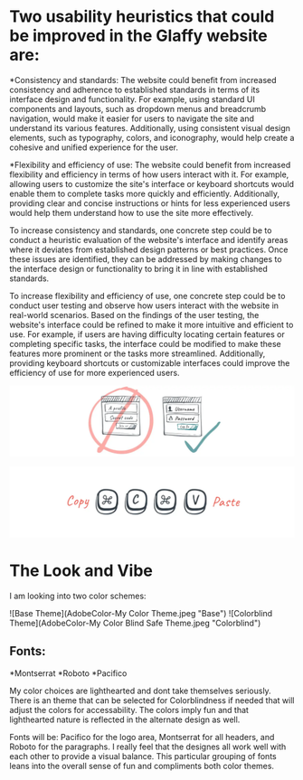 Two usability heuristics that could be improved in the Glaffy website are:
==========================================================================

*Consistency and standards: The website could benefit from increased consistency and adherence to established standards in terms of its interface design and functionality. For example, using standard UI components and layouts, such as dropdown menus and breadcrumb navigation, would make it easier for users to navigate the site and understand its various features. Additionally, using consistent visual design elements, such as typography, colors, and iconography, would help create a cohesive and unified experience for the user.

*Flexibility and efficiency of use: The website could benefit from increased flexibility and efficiency in terms of how users interact with it. For example, allowing users to customize the site's interface or keyboard shortcuts would enable them to complete tasks more quickly and efficiently. Additionally, providing clear and concise instructions or hints for less experienced users would help them understand how to use the site more effectively.

To increase consistency and standards, one concrete step could be to conduct a heuristic evaluation of the website's interface and identify areas where it deviates from established design patterns or best practices. Once these issues are identified, they can be addressed by making changes to the interface design or functionality to bring it in line with established standards.

To increase flexibility and efficiency of use, one concrete step could be to conduct user testing and observe how users interact with the website in real-world scenarios. Based on the findings of the user testing, the website's interface could be refined to make it more intuitive and efficient to use. For example, if users are having difficulty locating certain features or completing specific tasks, the interface could be modified to make these features more prominent or the tasks more streamlined. Additionally, providing keyboard shortcuts or customizable interfaces could improve the efficiency of use for more experienced users.


![Example of Consistency](cands.webp "Consistency")

![Example of Flexibility](fande.webp "Flexibility")


The Look and Vibe
=========================================================

I am looking into two color schemes:

![Base Theme](AdobeColor-My Color Theme.jpeg "Base")
![Colorblind Theme](AdobeColor-My Color Blind Safe Theme.jpeg "Colorblind") 

Fonts:
------

*Montserrat
*Roboto
*Pacifico

My color choices are lighthearted and dont take themselves seriously. There is an theme that can be selected for Colorblindness if needed that will adjust the colors for accessability. The colors imply fun and that lighthearted nature is reflected in the alternate design as well.

Fonts will be: Pacifico for the logo area, Montserrat for all headers, and Roboto for the paragraphs. I really feel that the designes all work well with each other to provide a visual balance. This particular grouping of fonts leans into the overall sense of fun and compliments both color themes.